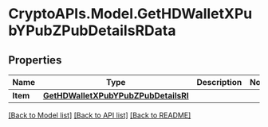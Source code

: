 # CryptoAPIs.Model.GetHDWalletXPubYPubZPubDetailsRData

## Properties

Name | Type | Description | Notes
------------ | ------------- | ------------- | -------------
**Item** | [**GetHDWalletXPubYPubZPubDetailsRI**](GetHDWalletXPubYPubZPubDetailsRI.md) |  | 

[[Back to Model list]](../README.md#documentation-for-models) [[Back to API list]](../README.md#documentation-for-api-endpoints) [[Back to README]](../README.md)

